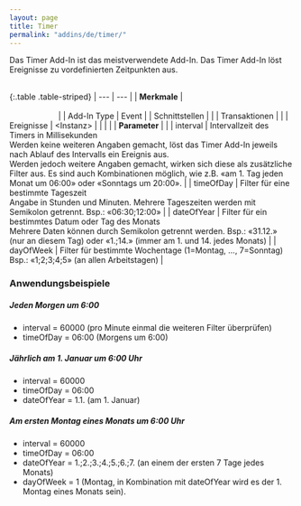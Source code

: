 ```yaml
---
layout: page
title: Timer
permalink: "addins/de/timer/"
---
```


Das Timer Add-In ist das meistverwendete Add-In. Das Timer Add-In löst Ereignisse zu vordefinierten Zeitpunkten aus.<br /><br />

{:.table .table-striped}
| --- | --- |
| __Merkmale__ | &nbsp;&nbsp;&nbsp;&nbsp;&nbsp;&nbsp;&nbsp;&nbsp;&nbsp;&nbsp;&nbsp;&nbsp;&nbsp;&nbsp;&nbsp;&nbsp;&nbsp;&nbsp;&nbsp;&nbsp;&nbsp;&nbsp;&nbsp;&nbsp;&nbsp;&nbsp;&nbsp;&nbsp;&nbsp;&nbsp;&nbsp;&nbsp;&nbsp;&nbsp;&nbsp;&nbsp;&nbsp;&nbsp;&nbsp;&nbsp;&nbsp;&nbsp;&nbsp;&nbsp;&nbsp;&nbsp;&nbsp;&nbsp;&nbsp;&nbsp;&nbsp;&nbsp;&nbsp;&nbsp;&nbsp;&nbsp;&nbsp;&nbsp;&nbsp;&nbsp;&nbsp;&nbsp;&nbsp;&nbsp;&nbsp;&nbsp;&nbsp;&nbsp;&nbsp;&nbsp;&nbsp;&nbsp;&nbsp;&nbsp;&nbsp;&nbsp;&nbsp;&nbsp;&nbsp;&nbsp;&nbsp;&nbsp;&nbsp;&nbsp;&nbsp;&nbsp;&nbsp;&nbsp;&nbsp;&nbsp;&nbsp;&nbsp;&nbsp;&nbsp;&nbsp;&nbsp;&nbsp;&nbsp;&nbsp;&nbsp;&nbsp;&nbsp;&nbsp;&nbsp;&nbsp;&nbsp;&nbsp;&nbsp;&nbsp;&nbsp;&nbsp;&nbsp;&nbsp;&nbsp;&nbsp;&nbsp;&nbsp;&nbsp;&nbsp;&nbsp;&nbsp;&nbsp;&nbsp;&nbsp;&nbsp;&nbsp;&nbsp;&nbsp;&nbsp;&nbsp;&nbsp;&nbsp;&nbsp;&nbsp;&nbsp;&nbsp;&nbsp;&nbsp;&nbsp;&nbsp;&nbsp;&nbsp;&nbsp;&nbsp;&nbsp;&nbsp;&nbsp;&nbsp;&nbsp; |
| Add-In Type | Event |
| Schnittstellen |  |
| Transaktionen |  |
| Ereignisse | &lt;Instanz&gt; |
| | |
| __Parameter__ | |
| interval | Intervallzeit des Timers in Millisekunden<br />Werden keine weiteren Angaben gemacht, löst das Timer Add-In jeweils nach Ablauf des Intervalls ein Ereignis aus.<br />Werden jedoch weitere Angaben gemacht, wirken sich diese als zusätzliche Filter aus. Es sind auch Kombinationen möglich, wie z.B. «am 1. Tag jeden Monat um 06:00» oder «Sonntags um 20:00». |
| timeOfDay | Filter für eine bestimmte Tageszeit<br />Angabe in Stunden und Minuten. Mehrere Tageszeiten werden mit Semikolon getrennt. Bsp.: «06:30;12:00» |
| dateOfYear | Filter für ein bestimmtes Datum oder Tag des Monats<br />Mehrere Daten können durch Semikolon getrennt werden. Bsp.: «31.12.» (nur an diesem Tag) oder «1.;14.» (immer am 1. und 14. jedes Monats) |
| dayOfWeek | Filter für bestimmte Wochentage (1=Montag, …, 7=Sonntag)<br />Bsp.: «1;2;3;4;5» (an allen Arbeitstagen) |


### Anwendungsbeispiele

##### Jeden Morgen um 6:00
- interval = 60000 (pro Minute einmal die weiteren Filter überprüfen)
- timeOfDay = 06:00 (Morgens um 6:00)

##### Jährlich am 1. Januar um 6:00 Uhr
- interval = 60000 
- timeOfDay = 06:00 
- dateOfYear = 1.1. (am 1. Januar)

##### Am ersten Montag eines Monats um 6:00 Uhr
- interval = 60000 
- timeOfDay = 06:00 
- dateOfYear = 1.;2.;3.;4.;5.;6.;7. (an einem der ersten 7 Tage jedes Monats)
- dayOfWeek = 1 (Montag, in Kombination mit dateOfYear wird es der 1. Montag eines Monats sein).
